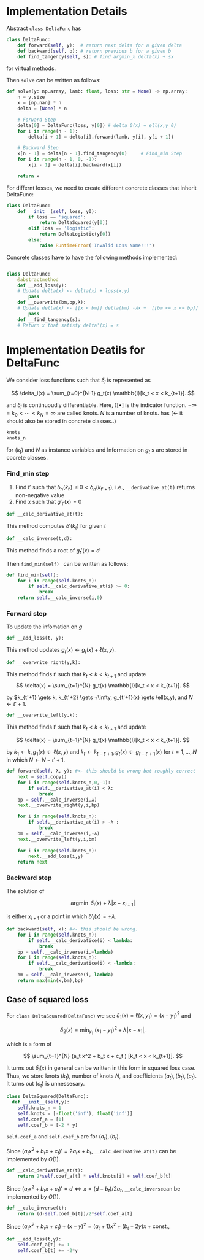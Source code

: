 # Implementation Details
Abstract `class DeltaFunc` has

```python  
class DeltaFunc:
    def forward(self, y):  # return next delta for a given delta
    def backward(self, b): # return previous b for a given b
    def find_tangency(self, s): # find argmin_x delta(x) + sx
```  
for virtual methods.

Then `solve` can be written as follows:
```python  
def solve(y: np.array, lamb: float, loss: str = None) -> np.array:
    n = y.size
    x = [np.nan] * n
    delta = [None] * n

    # Forward Step    
    delta[0] = DeltaFunc(loss, y[0]) # delta_0(x) = ell(x,y_0)
    for i in range(n - 1):
        delta[i + 1] = delta[i].forward(lamb, y[i], y[i + 1])

    # Backward Step
    x[n - 1] = delta[n - 1].find_tangency(0)     # Find_min Step
    for i in range(n - 1, 0, -1):
        x[i - 1] = delta[i].backward(x[i])

    return x
```  

For differnt losses, we need to create different concrete classes that inherit DeltaFunc:
```python
class DeltaFunc:
    def __init__(self, loss, y0):
        if loss == 'squared': 
            return DeltaSquared(y[0]) 
        elif loss == 'logistic':
            return DeltaLogistic(y[0]) 
        else:
            raise RuntimeError('Invalid Loss Name!!!')

```

Concrete classes have to have the following methods implemented:

```python

class DeltaFunc:
    @abstractmethod
    def __add_loss(y):
    # Update delta(x) <- delta(x) + loss(x,y)
        pass
    def __overwrite(bm,bp,λ):
    # Update delta(x) <- [[x < bm]] delta(bm) -λx +  [[bm <= x <= bp]] delta(x) + [[bp < x ]] delta(bp) + λx  
        pass
    def __find_tangency(s):
    # Return x that satisfy delta'(x) = s
```

# Implementation Deatils for DeltaFunc

We consider loss functions such that $\delta_i$ is represented as 

$$ \delta_i(x) = \sum_{t=0}^{N-1} g_t(x)  \mathbb{I}[k_t < x < k_{t+1}]. $$

and $\delta_i$ is continuoudly differentiable. Here, $\mathbb{I}[\bullet]$ is the indicator function.
$-\infty = k_0 < \cdots < k_{N} = \infty$ are called knots. $N$ is a number of knots.
has (<- it should also be stored in concrete classes..)

```python
knots
knots_n
```
for $(k_t)$ and $N$ as instance variables and 
Information on $g_t$ s are stored in cocrete classes. 

### Find_min step
1. Find $t'$ such that $\delta_n(k_{t'}) \le 0 < \delta_n(k_{t'+1})$, i.e., `__derivative_at(t)` returns non-negative value 
2. Find $x$ such that $g'_{t'}(x) = 0$   


```python
def __calc_derivative_at(t):
```
This method computes $\delta'(k_t)$ for given $t$ 

```python
def __calc_inverse(t,d):   
```
This method finds a root of $g_t'(x)=d$

Then `find_min(self) ` can be written as follows:
```python
def find_min(self):
    for i in range(self.knots_n):
        if self.__calc_derivative_at(i) >= 0:
            break
    return self.__calc_inverse(i,0)
```
### Forward step
To update the infomation on $g$

```python
def __add_loss(t, y):   
```
This method updates $g_t(x) \gets g_t(x) + \ell(x,y)$.

```python
def __overwrite_right(y,k):   
```
This method finds $t'$ such that $k_t < k < k_{t+1}$ and update 
$$ \delta(x) = \sum_{t=1}^{N} g_t(x)  \mathbb{I}[k_t < x < k_{t+1}]. $$

by $k_{t'+1} \gets k, k_{t'+2} \gets +\infty, g_{t'+1}(x) \gets \ell(x,y), and  $N \gets t'+1$.

```python
def __overwrite_left(y,k):   
```
This method finds $t'$ such that $k_t < k < k_{t+1}$ and update 

$$ \delta(x) = \sum_{t=1}^{N} g_t(x)  \mathbb{I}[k_t < x < k_{t+1}]. $$

by $k_1 \gets k, g_1(x) \gets \ell(x,y)$ and $k_t \gets k_{t-t'+1},  g_t(x) \gets g_{t-t'+1}(x)$  for $t =1,\ldots, N$ in which $N \gets N - t' +1$.

```python
def forward(self, λ, y): #<- this should be wrong but roughly correct
    next = self.copy()
    for i in range(self.knots_n,0,-1):
        if self.__derivative_at(i) < λ:
            break
    bp = self.__calc_inverse(i,λ)
    next.__overwrite_right(y,i,bp)

    for i in range(self.knots_n):
        if self.__derivative_at(i) > -λ :
            break
    bm = self.__calc_inverse(i,-λ)
    next.__overwrite_left(y,i,bm)
    
    for i in range(self.knots_n):
        next.__add_loss(i,y) 
    return next
```

### Backward step

The solution of

$$ \mathop{\mathrm{argmin}}\ \delta_i(x) + \lambda | x-x_{i+1}|$$

is either $x_{i+1}$ or a point in which $\delta'_i(x) = \pm \lambda$.

```python
def backward(self, x): #<- this should be wrong. 
    for i in range(self.knots_n):
        if self.__calc_derivatice(i) < lambda:
            break
    bp = self.__calc_inverse(i,+lambda)
    for i in range(self.knots_n):
        if self.__calc_derivatice(i) < -lambda:
            break
    bm = self.__calc_inverse(i,-lambda)
    return max(min(x,bm),bp)
```


## Case of squared loss

For `class DeltaSquared(DeltaFunc)` we see $\delta_1(x) = \ell(x,y_1) = (x-y_1)^2$ and 

$$\delta_2(x) = \min_{x_1}\ (x_1-y_1)^2 + \lambda |x -x_1|, $$

which is a form of 

$$ \sum_{t=1}^{N} (a_t x^2 + b_t x + c_t )  [k_t < x < k_{t+1}]. $$

It turns out $\delta_i(x)$ in general can be written in this form in squared loss case.
Thus, we store knots $(k_t)$, number of knots $N$, and coefficients $(a_t),(b_t),(c_t)$. It turns out $(c_t)$ is unnessesary.
```python
class DeltaSquared(DeltaFunc):
  def __init__(self,y):
    self.knots_n = 1
    self.knots = [-float('inf'), float('inf')] 
    self.coef_a = [1]
    self.coef_b = [-2 * y]
```
`self.coef_a` and `self.coef_b` are for $(a_t),(b_t)$.

Since $(a_t x^2 + b_t x + c_t)' =2a_t x+ b_t,$ `__calc_derivative_at(t)` can be implemented by $O(1)$.
```python  
def __calc_derivative_at(t):
    return 2*self.coef_a[t] * self.knots[i] + self.coef_b[t]  
```

Since $(a_t x^2 + b_t x + c_t)' =d \Leftrightarrow x = (d - b_t)/2a_t,$ `__calc_inverse`can be implemented by $O(1)$.
```python  
def __calc_inverse(t):
    return (d-self.coef_b[t])/2*self.coef_a[t]   
```

Since $(a_t x^2 + b_t x + c_t) + (x-y)^2 = (a_t+1) x^2 + (b_t-2y)x + \mathrm{const.},$
```python  
def __add_loss(t,y):
    self.coef_a[t] += 1
    self.coef_b[t] += -2*y
```









